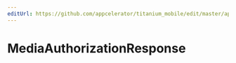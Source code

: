 ```yaml
---
editUrl: https://github.com/appcelerator/titanium_mobile/edit/master/apidoc/Titanium/Media/Media.yml
---
```

# MediaAuthorizationResponse

<TypeHeader/>

<ApiDocs/>
